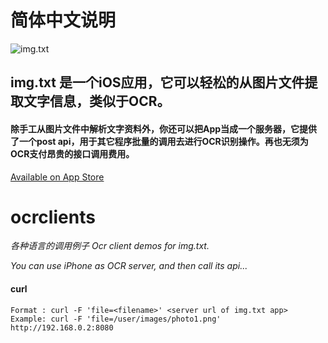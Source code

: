 # 简体中文说明
![img.txt](https://is1-ssl.mzstatic.com/image/thumb/Purple113/v4/9f/26/b7/9f26b799-ba9d-1fce-226d-9dbf1d089c6f/AppIcon-1x_U007emarketing-0-10-0-85-220.png/434x0w.webp)
## img.txt 是一个iOS应用，它可以轻松的从图片文件提取文字信息，类似于OCR。
#### 除手工从图片文件中解析文字资料外，你还可以把App当成一个服务器，它提供了一个post api，用于其它程序批量的调用去进行OCR识别操作。再也无须为OCR支付昂贵的接口调用费用。
[Available on App Store](https://apps.apple.com/us/app/img-txt/id1662261112?l=zh)
# ocrclients 
*各种语言的调用例子 Ocr client demos for img.txt.*

*You can use iPhone as OCR server, and then call its api...*
#### curl 
```
Format : curl -F 'file=<filename>' <server url of img.txt app>
Example: curl -F 'file=/user/images/photo1.png' http://192.168.0.2:8080
```
